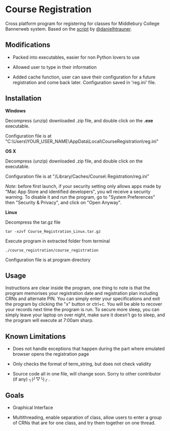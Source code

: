 Course Registration
===================

Cross platform program for registering for classes for Middlebury College Bannerweb system. Based on the [script](https://github.com/danielhtrauner/course-registration "script") by [@danielhtrauner](https://github.com/danielhtrauner "Daniel").


Modifications
----
* Packed into executables, easier for non Python lovers to use

* Allowed user to type in their information

* Added cache function, user can save their configuration for a future registration and come back later. Configuration saved in 'reg.ini' file.

Installation
-----
__Windows__

Decompress (unzip) downloaded .zip file, and double click on the __.exe__ executable.

Configuration file is at "C:\\Users\\YOUR_USER_NAME\\AppData\\Local\\CourseRegistration\\reg.ini"

__OS X__

Decompress (unzip) downloaded .zip file, and double click on the executable.

Configuration file is at "/Library/Caches/Course\ Registration/reg.ini"

_Note_: before first launch, if your security setting only allows apps made by "Mac App Store and identified developers", you wll receive a security warning. To disable it and run the program, go to "System Preferences" then "Security & Privacy", and click on "Open Anyway".

__Linux__

Decompress the tar.gz file

    tar -xzvf Course_Registration_Linux.tar.gz

Execute program in extracted folder from terminal

    ./course_registration/course_registration

Configuration file is at program directory

Usage
-----
Instructions are clear inside the program, one thing to note is that the program memorises your registration date and registration plan including CRNs and alternate PIN.
You can simply enter your specifications and exit the program by clicking the "x" button or ctrl+c. You will be able to recover your records next time the program is run.
To secure more sleep, you can simply leave your laptop on over night, make sure it doesn't go to sleep, and the program will execute at 7:00am sharp.

Known Limitations
----
* Does not handle exceptions that happen during the part where emulated browser opens the registration page

* Only checks the format of term_string, but does not check validity

* Source code all in one file, will change soon. Sorry to other contributor (if any) ╮(╯▽╰)╭ .


Goals
----
* Graphical Interface

* Multithreading, enable separation of class, allow users to enter a group of CRNs that are for one class, and try them together on one thread.
